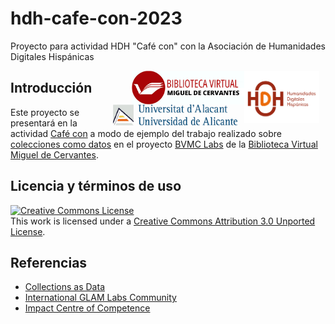 # hdh-cafe-con-2023
Proyecto para actividad HDH "Café con" con la Asociación de Humanidades Digitales Hispánicas

<p><img style="float: right;margin-right:10px;" src="imagenes/logo-hdh.png" width="120px"><img style="float: right;!margin-bottom:15px;" src="imagenes/logo-bvmc.png" width="180px"><img style="float: right;margin-right:10px;!margin-bottom:15px;" src="imagenes/logo-ua.jpg" width="200px"></p>

## Introducción

Este proyecto se presentará en la actividad [Café con](https://humanidadesdigitaleshispanicas.es/cafe-con-gustavo-candela-4-de-abril-de-2023/) a modo de ejemplo del trabajo realizado sobre [colecciones como datos](https://collectionsasdata.github.io/) en el proyecto [BVMC Labs](https://data.cervantesvirtual.com) de la [Biblioteca Virtual Miguel de Cervantes](https://www.cervantesvirtual.com).

## Licencia y términos de uso

<a rel="license" href="http://creativecommons.org/licenses/by/3.0/"><img alt="Creative Commons License" style="border-width:0" src="https://i.creativecommons.org/l/by/3.0/80x15.png" /></a><br />This work is licensed under a <a rel="license" href="http://creativecommons.org/licenses/by/3.0/">Creative Commons Attribution 3.0 Unported License</a>.


## Referencias

- [Collections as Data](https://collectionsasdata.github.io/)
- [International GLAM Labs Community](https://glamlabs.io/)
- [Impact Centre of Competence](https://www.digitisation.eu/)
